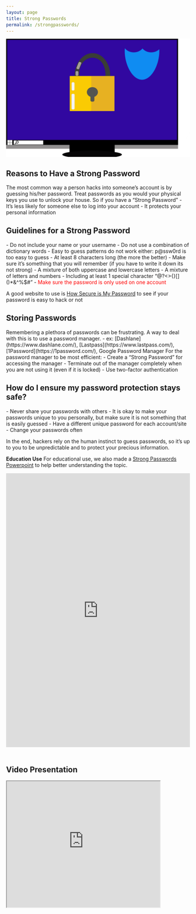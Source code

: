```yaml
---
layout: page
title: Strong Passwords
permalink: /strongpasswords/
---
```

![Computer](/pic/computer.png)
<h2>Reasons to Have a Strong Password</h2>
The most common way a person hacks into someone’s account is by guessing his/her password. Treat passwords as you would your physical keys you use to unlock your house.
So if you have a “Strong Password”
- It’s less likely for someone else to log into your account
- It protects your personal information

<h2>Guidelines for a Strong Password</h2>
- Do not include your name or your username
- Do not use a combination of dictionary words
- Easy to guess patterns do not work either: p@ssw0rd is too easy to guess
- At least 8 characters long (the more the better)
- Make sure it’s something that you will remember (if you have to write it down its not strong)
- A mixture of both uppercase and lowercase letters
- A mixture of letters and numbers
- Including at least 1 special character “@?<>{}[]()*&^%$#”
- <font color='red'>Make sure the password is only used on one account</font>

A good website to use is [How Secure is My Password](https://howsecureismypassword.net/) to see if your password is easy to hack or not

<h2>Storing Passwords</h2>
Remembering a plethora of passwords can be frustrating. A way to deal with this is to use a password manager.
- ex: [Dashlane](https://www.dashlane.com/), [Lastpass](https://www.lastpass.com/), [1Password](https://1password.com/), Google Password Manager
For the password manager to be most efficient:
- Create a “Strong Password” for accessing the manager
- Terminate out of the manager completely when you are not using it (even if it is locked)
- Use two-factor authentication

<h2>How do I ensure my password protection stays safe?</h2>
- Never share your passwords with others
- It is okay to make your passwords unique to you personally, but make sure it is not something that is easily guessed
- Have a different unique password for each account/site
- Change your passwords often

In the end, hackers rely on the human instinct to guess passwords, so it’s up to you to be unpredictable and to protect your precious information.

**Education Use**
For educational use, we also made a [Strong Passwords Powerpoint](https://www.slideshare.net/everydaysecurit/strong-passwords-238711358) to help better understanding the topic.

<style>
.responsive-wrap iframe{ max-width: 100%;}
</style>
<div class="responsive-wrap">
<iframe src="https://docs.google.com/presentation/d/e/2PACX-1vRc05Twu4xhWHyiYDrF74FaHLijOH2ihtCm5v0ZLdFjAzfTJsvGCiKdPnRIYHCSwA/embed?start=false&loop=false&delayms=3000" frameborder="0" width="1280" height="749" allowfullscreen="true" mozallowfullscreen="true" webkitallowfullscreen="true"></iframe>
</div>
<br>
<h2>Video Presentation</h2>
<div class="responsive-wrap">
<iframe width="420" height="345" src="https://www.youtube.com/embed/H5MwR0VyKF4">
</iframe>
</div>
